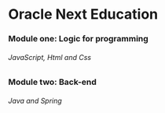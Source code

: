 # Oracle Next Education

### Module one: Logic for programming <br>
###### JavaScript, Html and Css <br>

### Module two: Back-end <br>
###### Java and Spring <br>
